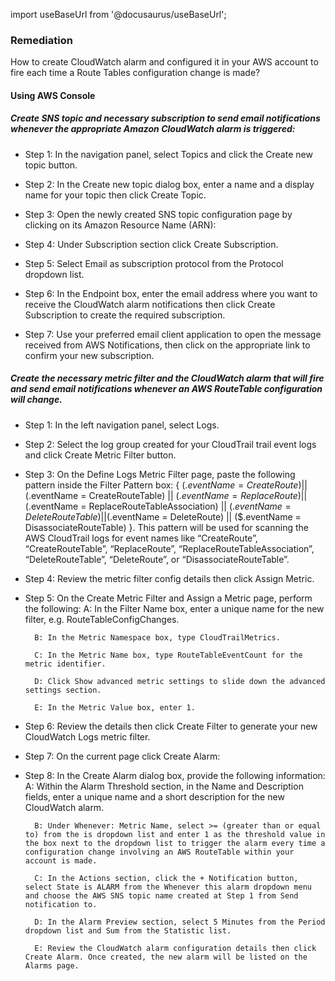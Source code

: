 import useBaseUrl from '@docusaurus/useBaseUrl';

### Remediation
How to create CloudWatch alarm and configured it in your AWS account to fire each time a Route Tables configuration change is made?

#### Using AWS Console

##### Create SNS topic and necessary subscription to send email notifications whenever the appropriate Amazon CloudWatch alarm is triggered:

- Step 1: In the navigation panel, select Topics and click the Create new topic button.

- Step 2: In the Create new topic dialog box, enter a name and a display name for your topic then click Create Topic.

- Step 3: Open the newly created SNS topic configuration page by clicking on its Amazon Resource Name (ARN):
		
- Step 4: Under Subscription section click Create Subscription.

- Step 5: Select Email as subscription protocol from the Protocol dropdown list.

- Step 6: In the Endpoint box, enter the email address where you want to receive the CloudWatch alarm notifications then click Create Subscription to create the required subscription.

- Step 7: Use your preferred email client application to open the message received from AWS Notifications, then click on the appropriate link to confirm your new subscription.

##### Create the necessary metric filter and the CloudWatch alarm that will fire and send email notifications whenever an AWS RouteTable configuration will change.

- Step 1: In the left navigation panel, select Logs.

- Step 2: Select the log group created for your CloudTrail trail event logs and click Create Metric Filter button.

- Step 3: On the Define Logs Metric Filter page, paste the following pattern inside the Filter Pattern box: { ($.eventName = CreateRoute) || ($.eventName = CreateRouteTable) || ($.eventName = ReplaceRoute) || ($.eventName = ReplaceRouteTableAssociation) || ($.eventName = DeleteRouteTable) || ($.eventName = DeleteRoute) || ($.eventName = DisassociateRouteTable) }. This pattern will be used for scanning the AWS CloudTrail logs for event names like “CreateRoute”, “CreateRouteTable”, “ReplaceRoute”, “ReplaceRouteTableAssociation”, “DeleteRouteTable”, “DeleteRoute”, or “DisassociateRouteTable”.

- Step 4: Review the metric filter config details then click Assign Metric.

- Step 5: On the Create Metric Filter and Assign a Metric page, perform the following:
		A: In the Filter Name box, enter a unique name for the new filter, e.g. RouteTableConfigChanges.
		
        B: In the Metric Namespace box, type CloudTrailMetrics.
		
        C: In the Metric Name box, type RouteTableEventCount for the metric identifier.
		
        D: Click Show advanced metric settings to slide down the advanced settings section.
		
        E: In the Metric Value box, enter 1.

- Step 6: Review the details then click Create Filter to generate your new CloudWatch Logs metric filter.

- Step 7: On the current page click Create Alarm:
		
- Step 8: In the Create Alarm dialog box, provide the following information:
		A: Within the Alarm Threshold section, in the Name and Description fields, enter a unique name and a short description for the new CloudWatch alarm.
		
        B: Under Whenever: Metric Name, select >= (greater than or equal to) from the is dropdown list and enter 1 as the threshold value in the box next to the dropdown list to trigger the alarm every time a configuration change involving an AWS RouteTable within your account is made.
		
        C: In the Actions section, click the + Notification button, select State is ALARM from the Whenever this alarm dropdown menu and choose the AWS SNS topic name created at Step 1 from Send notification to.
		
        D: In the Alarm Preview section, select 5 Minutes from the Period dropdown list and Sum from the Statistic list.
		
        E: Review the CloudWatch alarm configuration details then click Create Alarm. Once created, the new alarm will be listed on the Alarms page.